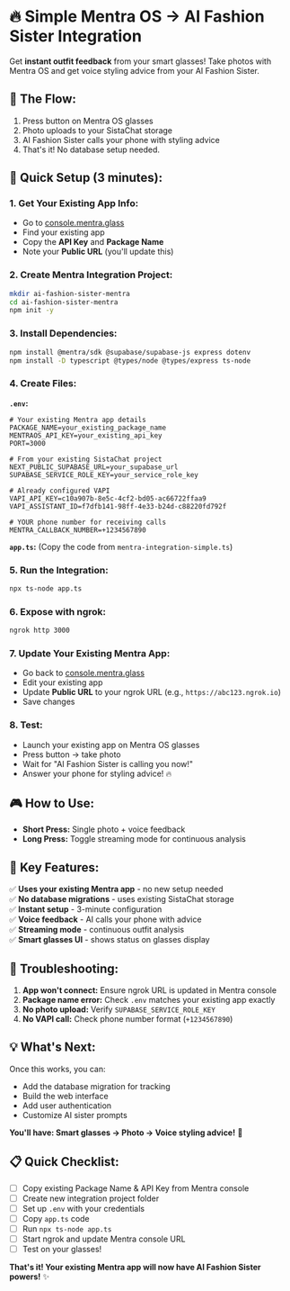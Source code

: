 # 🔥 Simple Mentra OS → AI Fashion Sister Integration

Get **instant outfit feedback** from your smart glasses! Take photos with Mentra OS and get voice styling advice from your AI Fashion Sister.

## 📸 **The Flow:**
1. Press button on Mentra OS glasses
2. Photo uploads to your SistaChat storage
3. AI Fashion Sister calls your phone with styling advice
4. That's it! No database setup needed.

## 🚀 **Quick Setup (3 minutes):**

### 1. **Get Your Existing App Info:**
- Go to [console.mentra.glass](https://console.mentra.glass)
- Find your existing app
- Copy the **API Key** and **Package Name**
- Note your **Public URL** (you'll update this)

### 2. **Create Mentra Integration Project:**
```bash
mkdir ai-fashion-sister-mentra
cd ai-fashion-sister-mentra
npm init -y
```

### 3. **Install Dependencies:**
```bash
npm install @mentra/sdk @supabase/supabase-js express dotenv
npm install -D typescript @types/node @types/express ts-node
```

### 4. **Create Files:**

**`.env`:**
```env
# Your existing Mentra app details
PACKAGE_NAME=your_existing_package_name
MENTRAOS_API_KEY=your_existing_api_key
PORT=3000

# From your existing SistaChat project
NEXT_PUBLIC_SUPABASE_URL=your_supabase_url
SUPABASE_SERVICE_ROLE_KEY=your_service_role_key

# Already configured VAPI
VAPI_API_KEY=c10a907b-8e5c-4cf2-bd05-ac66722ffaa9
VAPI_ASSISTANT_ID=f7dfb141-98ff-4e33-b24d-c88220fd792f

# YOUR phone number for receiving calls
MENTRA_CALLBACK_NUMBER=+1234567890
```

**`app.ts`:** (Copy the code from `mentra-integration-simple.ts`)

### 5. **Run the Integration:**
```bash
npx ts-node app.ts
```

### 6. **Expose with ngrok:**
```bash
ngrok http 3000
```

### 7. **Update Your Existing Mentra App:**
- Go back to [console.mentra.glass](https://console.mentra.glass)
- Edit your existing app
- Update **Public URL** to your ngrok URL (e.g., `https://abc123.ngrok.io`)
- Save changes

### 8. **Test:**
- Launch your existing app on Mentra OS glasses
- Press button → take photo
- Wait for "AI Fashion Sister is calling you now!"
- Answer your phone for styling advice! 🔥

## 🎮 **How to Use:**

- **Short Press:** Single photo + voice feedback
- **Long Press:** Toggle streaming mode for continuous analysis

## 🔧 **Key Features:**

✅ **Uses your existing Mentra app** - no new setup needed  
✅ **No database migrations** - uses existing SistaChat storage  
✅ **Instant setup** - 3-minute configuration  
✅ **Voice feedback** - AI calls your phone with advice  
✅ **Streaming mode** - continuous outfit analysis  
✅ **Smart glasses UI** - shows status on glasses display  

## 🚨 **Troubleshooting:**

1. **App won't connect:** Ensure ngrok URL is updated in Mentra console
2. **Package name error:** Check `.env` matches your existing app exactly
3. **No photo upload:** Verify `SUPABASE_SERVICE_ROLE_KEY`
4. **No VAPI call:** Check phone number format (`+1234567890`)

## 💡 **What's Next:**

Once this works, you can:
- Add the database migration for tracking
- Build the web interface  
- Add user authentication
- Customize AI sister prompts

**You'll have: Smart glasses → Photo → Voice styling advice!** 🎉

## 📋 **Quick Checklist:**

- [ ] Copy existing Package Name & API Key from Mentra console
- [ ] Create new integration project folder
- [ ] Set up `.env` with your credentials
- [ ] Copy `app.ts` code
- [ ] Run `npx ts-node app.ts`
- [ ] Start ngrok and update Mentra console URL
- [ ] Test on your glasses!

**That's it! Your existing Mentra app will now have AI Fashion Sister powers!** ✨ 
